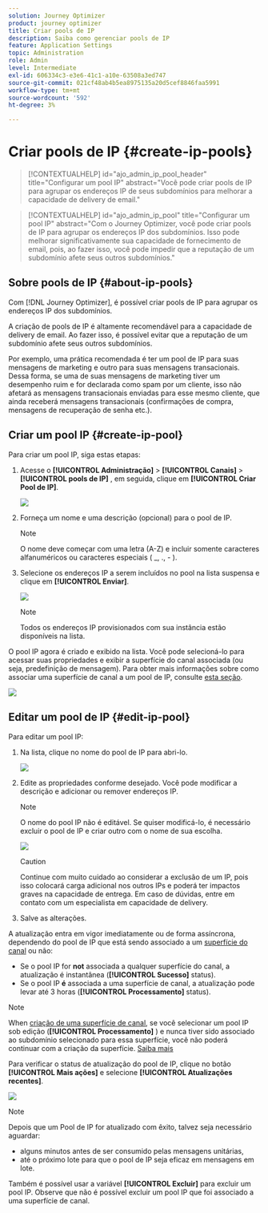 ```yaml
---
solution: Journey Optimizer
product: journey optimizer
title: Criar pools de IP
description: Saiba como gerenciar pools de IP
feature: Application Settings
topic: Administration
role: Admin
level: Intermediate
exl-id: 606334c3-e3e6-41c1-a10e-63508a3ed747
source-git-commit: 021cf48ab4b5ea8975135a20d5cef8846faa5991
workflow-type: tm+mt
source-wordcount: '592'
ht-degree: 3%

---
```


# Criar pools de IP {#create-ip-pools}

>[!CONTEXTUALHELP]
>id="ajo_admin_ip_pool_header"
>title="Configurar um pool IP"
>abstract="Você pode criar pools de IP para agrupar os endereços IP de seus subdomínios para melhorar a capacidade de delivery de email."

>[!CONTEXTUALHELP]
>id="ajo_admin_ip_pool"
>title="Configurar um pool IP"
>abstract="Com o Journey Optimizer, você pode criar pools de IP para agrupar os endereços IP dos subdomínios. Isso pode melhorar significativamente sua capacidade de fornecimento de email, pois, ao fazer isso, você pode impedir que a reputação de um subdomínio afete seus outros subdomínios."

## Sobre pools de IP {#about-ip-pools}

Com [!DNL Journey Optimizer], é possível criar pools de IP para agrupar os endereços IP dos subdomínios.

A criação de pools de IP é altamente recomendável para a capacidade de delivery de email. Ao fazer isso, é possível evitar que a reputação de um subdomínio afete seus outros subdomínios.

Por exemplo, uma prática recomendada é ter um pool de IP para suas mensagens de marketing e outro para suas mensagens transacionais. Dessa forma, se uma de suas mensagens de marketing tiver um desempenho ruim e for declarada como spam por um cliente, isso não afetará as mensagens transacionais enviadas para esse mesmo cliente, que ainda receberá mensagens transacionais (confirmações de compra, mensagens de recuperação de senha etc.).

## Criar um pool IP {#create-ip-pool}

Para criar um pool IP, siga estas etapas:

1. Acesse o **[!UICONTROL Administração]** > **[!UICONTROL Canais]** > **[!UICONTROL pools de IP]** , em seguida, clique em **[!UICONTROL Criar Pool de IP]**.

   ![](assets/ip-pool-create.png)

1. Forneça um nome e uma descrição (opcional) para o pool de IP.

   >[!NOTE]
   >
   >O nome deve começar com uma letra (A-Z) e incluir somente caracteres alfanuméricos ou caracteres especiais ( _, ., - ).

1. Selecione os endereços IP a serem incluídos no pool na lista suspensa e clique em **[!UICONTROL Enviar]**.

   ![](assets/ip-pool-config.png)

   >[!NOTE]
   >
   >Todos os endereços IP provisionados com sua instância estão disponíveis na lista.

O pool IP agora é criado e exibido na lista. Você pode selecioná-lo para acessar suas propriedades e exibir a superfície do canal associada (ou seja, predefinição de mensagem). Para obter mais informações sobre como associar uma superfície de canal a um pool de IP, consulte [esta seção](channel-surfaces.md).

![](assets/ip-pool-created.png)

## Editar um pool de IP {#edit-ip-pool}

Para editar um pool IP:

1. Na lista, clique no nome do pool de IP para abri-lo.

   ![](assets/ip-pool-list.png)

1. Edite as propriedades conforme desejado. Você pode modificar a descrição e adicionar ou remover endereços IP.

   >[!NOTE]
   >
   >O nome do pool IP não é editável. Se quiser modificá-lo, é necessário excluir o pool de IP e criar outro com o nome de sua escolha.

   ![](assets/ip-pool-edit.png)

   >[!CAUTION]
   >
   >Continue com muito cuidado ao considerar a exclusão de um IP, pois isso colocará carga adicional nos outros IPs e poderá ter impactos graves na capacidade de entrega. Em caso de dúvidas, entre em contato com um especialista em capacidade de delivery.

1. Salve as alterações.

A atualização entra em vigor imediatamente ou de forma assíncrona, dependendo do pool de IP que está sendo associado a um [superfície do canal](channel-surfaces.md) ou não:

* Se o pool IP for **not** associada a qualquer superfície do canal, a atualização é instantânea (**[!UICONTROL Sucesso]** status).
* Se o pool IP **é** associada a uma superfície de canal, a atualização pode levar até 3 horas (**[!UICONTROL Processamento]** status).

>[!NOTE]
>
>When [criação de uma superfície de canal](channel-surfaces.md#create-channel-surface), se você selecionar um pool IP sob edição (**[!UICONTROL Processamento]** ) e nunca tiver sido associado ao subdomínio selecionado para essa superfície, você não poderá continuar com a criação da superfície. [Saiba mais](channel-surfaces.md#subdomains-and-ip-pools)

Para verificar o status de atualização do pool de IP, clique no botão **[!UICONTROL Mais ações]** e selecione **[!UICONTROL Atualizações recentes]**.

![](assets/ip-pool-recent-update.png)

>[!NOTE]
>
>Depois que um Pool de IP for atualizado com êxito, talvez seja necessário aguardar:
>* alguns minutos antes de ser consumido pelas mensagens unitárias,
>* até o próximo lote para que o pool de IP seja eficaz em mensagens em lote.


Também é possível usar a variável **[!UICONTROL Excluir]** para excluir um pool IP. Observe que não é possível excluir um pool IP que foi associado a uma superfície de canal.

